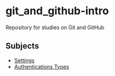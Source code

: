 # git_and_github-intro
Repository for studies on Git and GitHub

## Subjects

- [Settings](Settings.md)
- [Authentications Types](Authentications-types.md)

